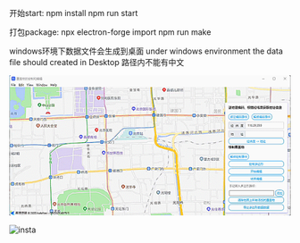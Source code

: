 <!--
 * @Author: 陈德立*******419287484@qq.com
 * @Date: 2022-03-15 18:34:04
 * @LastEditTime: 2022-03-16 10:48:47
 * @LastEditors: 陈德立*******419287484@qq.com
 * @Github: https://github.com/Alan1034
 * @Description: 
 * @FilePath: \desktop-map\readme.md
 * 
-->
开始start:
npm install
npm run start

打包package:
npx electron-forge import
npm run make 

windows环境下数据文件会生成到桌面
under windows environment the data file should created in Desktop
路径内不能有中文

![insta](https://raw.githubusercontent.com/Alan1034/PicturesServer/main/PicGo_imgs/202206271221764.gif)



![insta](https://raw.githubusercontent.com/Alan1034/PicturesServer/main/PicGo_imgs/202206271225632.gif)